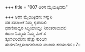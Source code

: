 +++
title = "007 ಅರಸ ಮೈಯಿಕ್ಕಿದನು"

+++
ಅರಸ ಮೈಯಿಕ್ಕಿದನು ಸನ್ಮುನಿ  
ವರ ಸಮಾಜಕೆ ನಿಮ್ಮ ಕೃಪೆಯಲಿ  
ಧರಣಿಪಾಧ್ವರ ಸಿದ್ಧಿಯಾಯ್ತು ನಿರಂತರಾಯದಲಿ  
ಕರುಣ ನಿಮ್ಮದು ನಿಮ್ಮ ಮಿಗೆ ಸ  
ತ್ಕರಿಸಲರಿಯೆನು ಹೆಚ್ಚು ಕುಂದಿನ  
ಹುರುಳನೀಕ್ಷಿಸಲಾಗದೆಂದನು ಮುಗಿದು ಕರಯುಗವ     ॥7॥